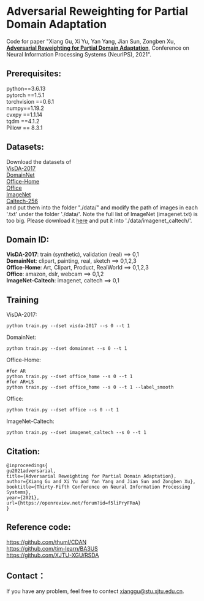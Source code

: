 # Adversarial Reweighting for Partial Domain Adaptation
Code for paper "Xiang Gu, Xi Yu, Yan Yang, Jian Sun, Zongben Xu, [**Adversarial Reweighting for Partial Domain Adaptation**](https://papers.nips.cc/paper/2021/hash/7ce3284b743aefde80ffd9aec500e085-Abstract.html), Conference on Neural Information Processing Systems (NeurIPS), 2021".
## Prerequisites:
python==3.6.13 <br>
pytorch ==1.5.1 <br>
torchvision ==0.6.1 <br>
numpy==1.19.2 <br>
cvxpy ==1.1.14 <br>
tqdm ==4.1.2 <br>
Pillow == 8.3.1
## Datasets:
Download the datasets of <br>
[VisDA-2017](http://ai.bu.edu/visda-2017/) <br> 
[DomainNet](http://ai.bu.edu/M3SDA/) <br>
[Office-Home](https://www.hemanthdv.org/officeHomeDataset.html) <br>
[Office](https://www.cc.gatech.edu/~judy/domainadapt/) <br> 
[ImageNet](https://www.image-net.org/) <br>
[Caltech-256](http://www.vision.caltech.edu/Image_Datasets/Caltech256/) <br>
and put them into the folder "./data/" and modify the path of images in each '.txt' under the folder './data/'. Note the full list of ImageNet (imagenet.txt) is too big. Please download it [here](https://drive.google.com/file/d/1aZGNVO4-6yl7L0ulinDPxo11-RDozeBP/view?usp=sharing) and put it into './data/imagenet_caltech/'. 
## Domain ID:
**VisDA-2017**: train (synthetic), validation (real) ==> 0,1 <br>
**DomainNet**: clipart, painting, real, sketch ==> 0,1,2,3 <br>
**Office-Home**: Art, Clipart, Product, RealWorld ==> 0,1,2,3 <br>
**Office**: amazon, dslr, webcam  ==> 0,1,2 <br>
**ImageNet-Caltech**: imagenet, caltech ==> 0,1 <br>
## Training
VisDA-2017:
```
python train.py --dset visda-2017 --s 0 --t 1
```
DomainNet:
```
python train.py --dset domainnet --s 0 --t 1
```
Office-Home:
```
#for AR
python train.py --dset office_home --s 0 --t 1
#for AR+LS
python train.py --dset office_home --s 0 --t 1 --label_smooth
```
Office:
```
python train.py --dset office --s 0 --t 1
```
ImageNet-Caltech:
```
python train.py --dset imagenet_caltech --s 0 --t 1
```
## Citation:
```
@inproceedings{
gu2021adversarial,
title={Adversarial Reweighting for Partial Domain Adaptation},
author={Xiang Gu and Xi Yu and Yan Yang and Jian Sun and Zongben Xu},
booktitle={Thirty-Fifth Conference on Neural Information Processing Systems},
year={2021},
url={https://openreview.net/forum?id=f5liPryFRoA}
}
```
## Reference code:
https://github.com/thuml/CDAN <br>
https://github.com/tim-learn/BA3US <br>
https://github.com/XJTU-XGU/RSDA
## Contact：
If you have any problem, feel free to contect xianggu@stu.xjtu.edu.cn.

